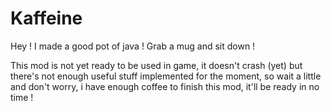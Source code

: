 # Kaffeine

Hey ! I made a good pot of java ! Grab a mug and sit down !

This mod is not yet ready to be used in game, it doesn't crash (yet) but there's not enough useful stuff implemented for the moment, so wait a little and don't worry, i have enough coffee to finish this mod, it'll be ready in no time !
